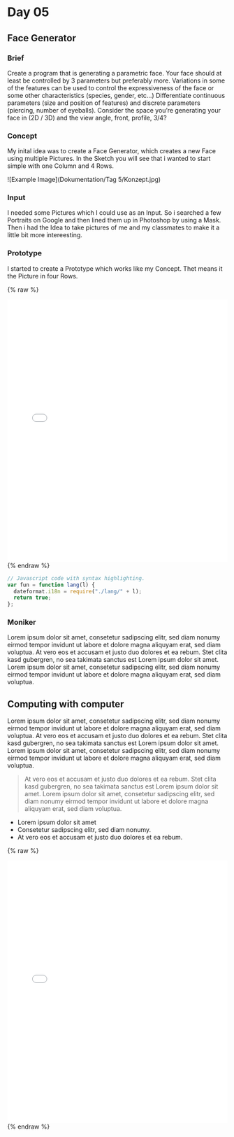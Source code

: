 # Day 05

## Face Generator

### Brief

Create a program that is generating a parametric face. Your face should at least be controlled by 3 parameters but preferably more. Variations in some of the features can be used to control the expressiveness of the face or some other characteristics (species, gender, etc…) Differentiate continuous parameters (size and position of features) and discrete parameters (piercing, number of eyeballs). Consider the space you’re generating your face in (2D / 3D) and the view angle, front, profile, 3/4?

### Concept

My inital idea was to create a Face Generator, which creates a new Face using multiple Pictures. In the Sketch you will see that i wanted to start simple with one Column and 4 Rows.

![Example Image](Dokumentation/Tag 5/Konzept.jpg)

### Input

I needed some Pictures which I could use as an Input. So i searched a few Portraits on Google and then lined them up in Photoshop by using a Mask. Then i had the Idea to take pictures of me and my classmates to make it a little bit more intereesting.

### Prototype

I started to create a Prototype which works like my Concept. Thet means it the Picture in four Rows.

{% raw %}

<iframe src="projects/Day5_Faces/facegenerator_v1/index.html" width="100%" height="600" frameborder="no"></iframe>
{% endraw %}

```js
// Javascript code with syntax highlighting.
var fun = function lang(l) {
  dateformat.i18n = require("./lang/" + l);
  return true;
};
```

### Moniker

Lorem ipsum dolor sit amet, consetetur sadipscing elitr, sed diam nonumy eirmod tempor invidunt ut labore et dolore magna aliquyam erat, sed diam voluptua. At vero eos et accusam et justo duo dolores et ea rebum. Stet clita kasd gubergren, no sea takimata sanctus est Lorem ipsum dolor sit amet. Lorem ipsum dolor sit amet, consetetur sadipscing elitr, sed diam nonumy eirmod tempor invidunt ut labore et dolore magna aliquyam erat, sed diam voluptua.

## Computing with computer

Lorem ipsum dolor sit amet, consetetur sadipscing elitr, sed diam nonumy eirmod tempor invidunt ut labore et dolore magna aliquyam erat, sed diam voluptua. At vero eos et accusam et justo duo dolores et ea rebum. Stet clita kasd gubergren, no sea takimata sanctus est Lorem ipsum dolor sit amet. Lorem ipsum dolor sit amet, consetetur sadipscing elitr, sed diam nonumy eirmod tempor invidunt ut labore et dolore magna aliquyam erat, sed diam voluptua.

> At vero eos et accusam et justo duo dolores et ea rebum. Stet clita kasd gubergren, no sea takimata sanctus est Lorem ipsum dolor sit amet. Lorem ipsum dolor sit amet, consetetur sadipscing elitr, sed diam nonumy eirmod tempor invidunt ut labore et dolore magna aliquyam erat, sed diam voluptua.

- Lorem ipsum dolor sit amet
- Consetetur sadipscing elitr, sed diam nonumy.
- At vero eos et accusam et justo duo dolores et ea rebum.

{% raw %}

<iframe src="projects\Day5_Faces\facegenerator_1.2\index.html" width="100%" height="600" frameborder="no"></iframe>
{% endraw %}
